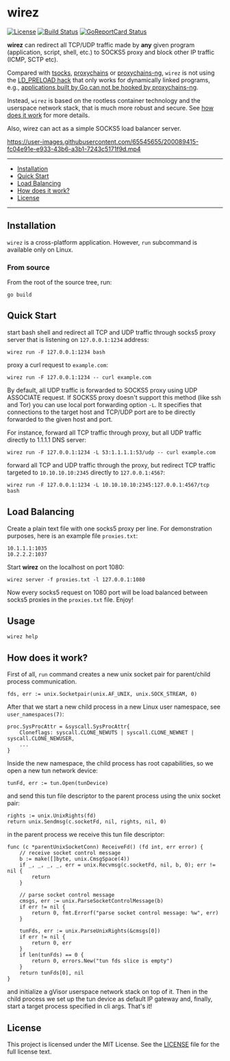 # wirez

[![License](https://img.shields.io/badge/license-MIT-blue.svg)](https://github.com/Kam1k4dze/wirez/blob/main/LICENSE)
[![Build Status](https://cloud.drone.io/api/badges/Kam1k4dze/wirez/status.svg)](https://cloud.drone.io/Kam1k4dze/wirez)
[![GoReportCard Status](https://goreportcard.com/badge/github.com/Kam1k4dze/wirez)](https://goreportcard.com/report/github.com/Kam1k4dze/wirez)

**wirez** can redirect all TCP/UDP traffic made by **any** given program (application, script, shell, etc.) to SOCKS5 proxy
and block other IP traffic (ICMP, SCTP etc).

Compared with [tsocks](https://linux.die.net/man/8/tsocks), [proxychains](http://proxychains.sourceforge.net/) or 
[proxychains-ng](https://github.com/rofl0r/proxychains-ng), `wirez` is not using the [LD_PRELOAD hack](https://stackoverflow.com/questions/426230/what-is-the-ld-preload-trick) 
that only works for dynamically linked programs, e.g., [applications built by Go can not be hooked by proxychains-ng](https://github.com/rofl0r/proxychains-ng/issues/199).

Instead, `wirez` is based on the rootless container technology and the userspace network stack, that is much more robust and secure.
See [how does it work](#how-does-it-work) for more details.

Also, wirez can act as a simple SOCKS5 load balancer server.

https://user-images.githubusercontent.com/65545655/200089415-fc04e91e-e933-43b6-a3b1-7243c5171f9d.mp4


---

- [Installation](#installation)
- [Quick Start](#quick-start)
- [Load Balancing](#load-balancing)
- [How does it work?](#how-does-it-work)
- [License](#license)

---

## Installation

`wirez` is a cross-platform application. However, `run` subcommand is available only on Linux.

### From source

From the root of the source tree, run:

```
go build
```

## Quick Start

start bash shell and redirect all TCP and UDP traffic through socks5 proxy server that is listening on `127.0.0.1:1234` address:

```
wirez run -F 127.0.0.1:1234 bash
```

proxy a curl request to `example.com`:

```
wirez run -F 127.0.0.1:1234 -- curl example.com
```

By default, all UDP traffic is forwarded to SOCKS5 proxy using UDP ASSOCIATE request. 
If SOCKS5 proxy doesn't support this method (like ssh and Tor) you can use local port forwarding option `-L`.
It specifies that connections to the target host and TCP/UDP port are to be directly forwarded to the given host and port.

For instance, forward all TCP traffic through proxy, but all UDP traffic directly to 1.1.1.1 DNS server: 

```
wirez run -F 127.0.0.1:1234 -L 53:1.1.1.1:53/udp -- curl example.com
```

forward all TCP and UDP traffic through the proxy, but redirect TCP traffic targeted to `10.10.10.10:2345` directly to `127.0.0.1:4567`:

```
wirez run -F 127.0.0.1:1234 -L 10.10.10.10:2345:127.0.0.1:4567/tcp bash
```

## Load Balancing

Create a plain text file with one socks5 proxy per line. For demonstration purposes, here is an example file `proxies.txt`:

```
10.1.1.1:1035
10.2.2.2:1037
```

Start **wirez** on the localhost on port 1080:

```
wirez server -f proxies.txt -l 127.0.0.1:1080
```

Now every socks5 request on 1080 port will be load balanced between socks5 proxies in the `proxies.txt` file. Enjoy!

## Usage

```
wirez help
```

## How does it work?

First of all, `run` command creates a new unix socket pair for parent/child process communication.

```
fds, err := unix.Socketpair(unix.AF_UNIX, unix.SOCK_STREAM, 0)
```

After that we start a new child process in a new Linux user namespace, see `user_namespaces(7)`:

```
proc.SysProcAttr = &syscall.SysProcAttr{
	Cloneflags: syscall.CLONE_NEWUTS | syscall.CLONE_NEWNET | syscall.CLONE_NEWUSER,
	...
}
```

Inside the new namespace, the child process has root capabilities, so we open a new tun network device:

```
tunFd, err := tun.Open(tunDevice)
```

and send this tun file descriptor to the parent process using the unix socket pair:

```
rights := unix.UnixRights(fd)
return unix.Sendmsg(c.socketFd, nil, rights, nil, 0)
```

in the parent process we receive this tun file descriptor:

```
func (c *parentUnixSocketConn) ReceiveFd() (fd int, err error) {
	// receive socket control message
	b := make([]byte, unix.CmsgSpace(4))
	if _, _, _, _, err = unix.Recvmsg(c.socketFd, nil, b, 0); err != nil {
		return
	}

	// parse socket control message
	cmsgs, err := unix.ParseSocketControlMessage(b)
	if err != nil {
		return 0, fmt.Errorf("parse socket control message: %w", err)
	}

	tunFds, err := unix.ParseUnixRights(&cmsgs[0])
	if err != nil {
		return 0, err
	}
	if len(tunFds) == 0 {
		return 0, errors.New("tun fds slice is empty")
	}
	return tunFds[0], nil
}
```

and initialize a gVisor userspace network stack on top of it. Then in the child process we set up the tun device as default IP gateway 
and, finally, start a target process specified in cli args. That's it!

## License

This project is licensed under the MIT License. See the [LICENSE](https://github.com/Kam1k4dze/wirez/blob/main/LICENSE) file for the full license text.
